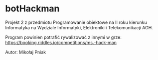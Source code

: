 # botHackman
Projekt 2 z przedmiotu Programowanie obiektowe na II roku kierunku Informatyka na Wydziale Informatyki, Elektroniki i Telekomunikacji AGH.

Program powinien potrafić rywalizować z innymi w grze: https://booking.riddles.io/competitions/ms.-hack-man

Autor: Mikołaj Pniak
